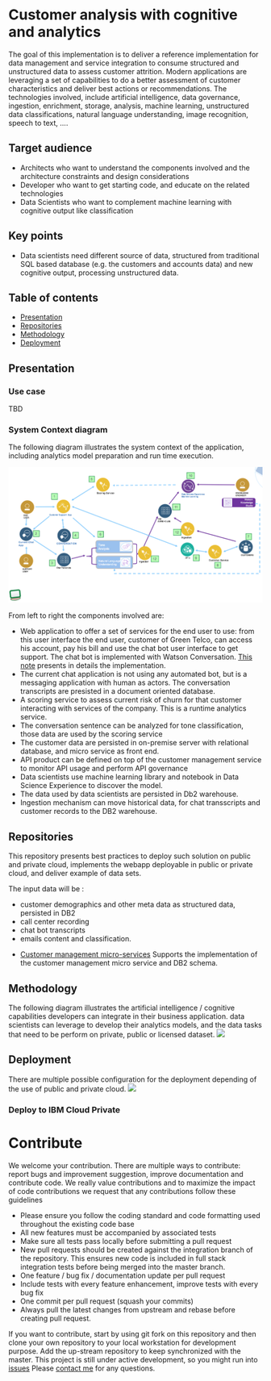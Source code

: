 # Customer analysis with cognitive and analytics
The goal of this implementation is to deliver a reference implementation for data management and service integration to consume structured and unstructured data to assess customer attrition.
Modern applications are leveraging a set of capabilities to do a better assessment of customer characteristics and deliver best actions or recommendations. The technologies involved, include artificial intelligence, data governance, ingestion, enrichment, storage, analysis, machine learning, unstructured data classifications, natural language understanding, image recognition, speech to text, ....
## Target audience
* Architects who want to understand the components involved and the architecture constraints and design considerations
* Developer who want to get starting code, and educate on the related technologies
* Data Scientists who want to complement machine learning with cognitive output like classification
## Key points
* Data scientists need different source of data, structured from traditional SQL based database (e.g. the customers and accounts data) and new cognitive output, processing unstructured data.

## Table of contents
* [Presentation](#presentation)
* [Repositories](#repositories)
* [Methodology](#methodology)
* [Deployment](#deployment)

## Presentation
### Use case
TBD
### System Context diagram
The following diagram illustrates the system context of the application, including analytics model preparation and run time execution.

![](docs/syst-ctx.png)

From left to right the components involved are:
* Web application to offer a set of services for the end user to use: from this user interface the end user, customer of Green Telco, can access his account, pay his bill and use the chat bot user interface to get support. The chat bot is implemented with Watson Conversation. [This note](docs/code.md) presents in details the implementation.
* The current chat application is not using any automated bot, but is a messaging application with human as actors. The conversation transcripts are presisted in a document oriented database.
* A scoring service to assess current risk of churn for that customer interacting with services of the company. This is a runtime analytics service.
* The conversation sentence can be analyzed for tone classification, those data are used by the scoring service
* The customer data are persisted in on-premise server with relational database, and micro service as front end.
* API product can be defined on top of the customer management service to monitor API usage and perform API governance
* Data scientists use machine learning library and notebook in Data Science Experience to discover the model.
* The data used by data scientists are persisted in Db2 warehouse.
* Ingestion mechanism can move historical data, for chat transscripts and customer records to the DB2 warehouse.

## Repositories
This repository presents best practices to deploy such solution on public and private cloud, implements the webapp deployable in public or private cloud, and deliver example of data sets.

The input data will be :
- customer demographics and other meta data as structured data, persisted in DB2
- call center recording
- chat bot transcripts
- emails content and classification.

* [Customer management micro-services](https://github.com/ibm-cloud-architecture/refarch-integration-services) Supports the implementation of the customer management micro service and DB2 schema.

## Methodology
The following diagram illustrates the artificial intelligence / cognitive capabilities developers can integrate in their business application. data scientists can leverage to develop their analytics models, and the data tasks that need to be perform on private, public or licensed dataset.
![](docs/cognitive-data-capabilities.png)

## Deployment
There are multiple possible configuration for the deployment depending of the use of public and private cloud.
![](docs/deploy-view.png)

### Deploy to IBM Cloud Private


# Contribute
We welcome your contribution. There are multiple ways to contribute: report bugs and improvement suggestion, improve documentation and contribute code.
We really value contributions and to maximize the impact of code contributions we request that any contributions follow these guidelines
* Please ensure you follow the coding standard and code formatting used throughout the existing code base
* All new features must be accompanied by associated tests
* Make sure all tests pass locally before submitting a pull request
* New pull requests should be created against the integration branch of the repository. This ensures new code is included in full stack integration tests before being merged into the master branch.
* One feature / bug fix / documentation update per pull request
* Include tests with every feature enhancement, improve tests with every bug fix
* One commit per pull request (squash your commits)
* Always pull the latest changes from upstream and rebase before creating pull request.


If you want to contribute, start by using git fork on this repository and then clone your own repository to your local workstation for development purpose. Add the up-stream repository to keep synchronized with the master.
This project is still under active development, so you might run into [issues](https://github.com/ibm-cloud-architecture/refarch-cognitive-analytics/issues)
Please [contact me](boyerje@us.ibm.com) for any questions.
